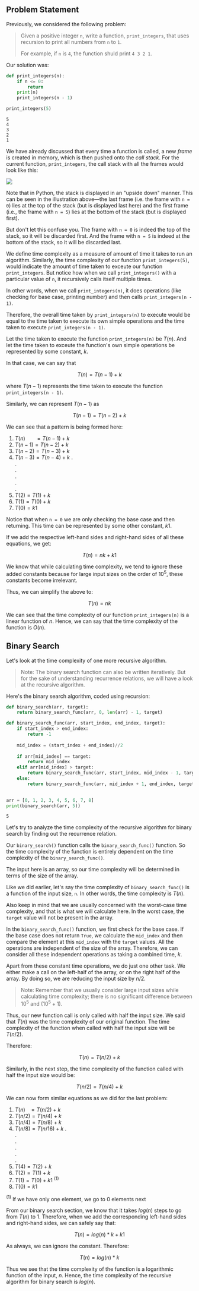
## Problem Statement

Previously, we considered the following problem:

>Given a positive integer `n`, write a function, `print_integers`, that uses recursion to print all numbers from `n` to `1`. 
>
>For example, if `n` is `4`, the function shuld print `4 3 2 1`. 

Our solution was:


```python
def print_integers(n):
    if n <= 0:
        return
    print(n)
    print_integers(n - 1)
```


```python
print_integers(5)
```

    5
    4
    3
    2
    1


We have already discussed that every time a function is called, a new *frame* is created in memory, which is then pushed onto the *call stack*. For the current function, `print_integers`, the call stack with all the frames would look like this:

<img src='./recurrence-relation-resources/01.png'>

Note that in Python, the stack is displayed in an "upside down" manner. This can be seen in the illustration above—the last frame (i.e. the frame with `n = 0`) lies at the top of the stack (but is displayed last here) and the first frame (i.e., the frame with `n = 5`) lies at the bottom of the stack (but is displayed first).

But don't let this confuse you. The frame with `n = 0` is indeed the top of the stack, so it will be discarded first. And the frame with `n = 5` is indeed at the bottom of the stack, so it will be discarded last.

We define time complexity as a measure of amount of time it takes to run an algorithm. Similarly, the time complexity of our function `print_integers(5)`, would indicate the amount of time taken to exceute our function `print_integers`. But notice how when we call `print_integers()` with a particular value of `n`, it recursively calls itself multiple times. 

In other words, when we call `print_integers(n)`, it does operations (like checking for base case, printing number) and then calls `print_integers(n - 1)`.

Therefore, the overall time taken by `print_integers(n)` to execute would be equal to the time taken to execute its own simple operations and the time taken to execute `print_integers(n - 1)`.

Let the time taken to execute the function `print_integers(n)` be $T(n)$. And let the time taken to exceute the function's own simple operations be represented by some constant, $k$.

In that case, we can say that

$$T(n) = T(n - 1) + k$$

where $T(n - 1)$ represents the time taken to execute the function `print_integers(n - 1)`.

Similarly, we can represent $T(n - 1)$ as

$$T(n - 1) = T(n - 2) + k$$

We can see that a pattern is being formed here:

1. $T(n)\ \ \ \ \ \ \      = T(n - 1) + k$
2. $T(n - 1) = T(n - 2) + k$
3. $T(n - 2) = T(n - 3) + k$
4. $T(n - 3) = T(n - 4) + k$
.<br>
.<br>
.<br>
.<br>
.<br>
.<br>
5. $T(2) = T(1) + k$
6. $T(1) = T(0) + k$
7. $T(0) = k1$

Notice that when `n = 0` we are only checking the base case and then returning. This time can be represented by some other constant, $k1$.

If we add the respective left-hand sides and right-hand sides of all these equations, we get:

$$T(n) = nk + k1$$

We know that while calculating time complexity, we tend to ignore these added constants because for large input sizes on the order of $10^5$, these constants become irrelevant.

Thus, we can simplify the above to:

$$T(n) = nk $$

We can see that the time complexity of our function `print_integers(n)` is a linear function of $n$. Hence, we can say that the time complexity of the function is $O(n)$.



## Binary Search

Let's look at the time complexity of one more recursive algorithm.

>Note: The binary search function can also be written iteratively. But for the sake of understanding recurrence relations, we will have a look at the recursive algorithm.

Here's the binary search algorithm, coded using recursion:


```python
def binary_search(arr, target):
    return binary_search_func(arr, 0, len(arr) - 1, target)

def binary_search_func(arr, start_index, end_index, target):
    if start_index > end_index:
        return -1
    
    mid_index = (start_index + end_index)//2
    
    if arr[mid_index] == target:
        return mid_index
    elif arr[mid_index] > target:
        return binary_search_func(arr, start_index, mid_index - 1, target)
    else:
        return binary_search_func(arr, mid_index + 1, end_index, target)
        
```


```python
arr = [0, 1, 2, 3, 4, 5, 6, 7, 8]
print(binary_search(arr, 5))
```

    5


Let's try to analyze the time complexity of the recursive algorithm for binary search by finding out the recurrence relation.

Our `binary_search()` function calls the `binary_search_func()` function. So the time complexity of the function is entirely dependent on the time complexity of the `binary_search_func()`. 

The input here is an array, so our time complexity will be determined in terms of the size of the array. 

Like we did earlier, let's say the time complexity of `binary_search_func()` is a function of the input size, `n`. In other words, the time complexity is $T(n)$.

Also keep in mind that we are usually concerned with the worst-case time complexity, and that is what we will calculate here. In the worst case, the `target` value will not be present in the array. 

In the `binary_search_func()` function, we first check for the base case. If the base case does not return `True`, we calculate the `mid_index` and then compare the element at this `mid_index` with the `target` values. All the operations are independent of the size of the array. Therefore, we can consider all these independent operations as taking a combined time, $k$.

Apart from these constant time operations, we do just one other task. We either make a call on the left-half of the array, or on the right half of the array. By doing so, we are reducing the input size by $n/2$.

>Note: Remember that we usually consider large input sizes while calculating time complexity; there is no significant difference between $10^5$ and ($10^5 + 1$).

Thus, our new function call is only called with half the input size. 
We said that $T(n)$ was the time complexity of our original function. The time complexity of the function when called with half the input size will be $T(n/2)$.

Therefore:

$$T(n) = T(n/2) + k$$

Similarly, in the next step, the time complexity of the function called with half the input size would be:

$$T(n/2) = T(n/4) + k$$

We can now form similar equations as we did for the last problem:

1. $T(n)\ \ \  = T(n/2) + k$
2. $T(n/2) = T(n/4) + k$
3. $T(n/4) = T(n/8) + k$
4. $T(n/8) = T(n/16) + k$
.<br>
.<br>
.<br>
.<br>
.<br>
.<br>
5. $T(4) = T(2) + k$
6. $T(2) = T(1) + k$
7. $T(1) = T(0) + k1$ $^{(1)}$         
8. $T(0) = k1$

$^{(1)}$ If we have only one element, we go to 0 elements next

From our binary search section, we know that it takes $log(n)$ steps to go from $T(n)$ to $1$. Therefore, when we add the corresponding left-hand sides and right-hand sides, we can safely say that:

$$T(n) = log(n) * k + k1$$

As always, we can ignore the constant. Therefore:

$$T(n) = log(n) * k $$

Thus we see that the time complexity of the function is a logarithmic function of the input, $n$. Hence, the time complexity of the recursive algorithm for binary search is $log(n)$.





